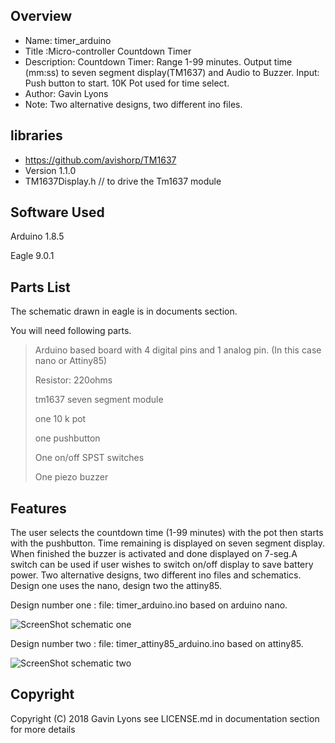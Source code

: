 
Overview
--------------------------------------------
* Name: timer_arduino
* Title :Micro-controller Countdown Timer
* Description: Countdown Timer: Range 1-99 minutes. 
Output time (mm:ss) to seven segment display(TM1637) and Audio to Buzzer.
Input: Push button to start.  10K Pot used for time select.
* Author: Gavin Lyons
* Note: Two alternative designs, two different ino files.

libraries
--------------------------
* https://github.com/avishorp/TM1637
*  Version 1.1.0
*  TM1637Display.h // to drive the Tm1637 module


Software Used
------------------
Arduino 1.8.5

Eagle 9.0.1


Parts List
------------------------------
The schematic drawn in eagle is in documents section. 

You will need following parts.

>
> Arduino based board with 4 digital pins and 1 analog pin. (In this case nano or Attiny85)
>
> Resistor: 220ohms 
>
> tm1637 seven segment module
>
> one 10 k pot
>
> one pushbutton
>
> One on/off SPST switches
>
> One piezo buzzer
>

Features
----------------------
The user selects the countdown time (1-99 minutes) with the pot then starts with the pushbutton.
Time remaining is displayed on seven segment display. When finished the buzzer is activated and done displayed on 7-seg.A switch can be used if user wishes to switch on/off display to save battery power.
Two alternative designs, two different ino files and schematics. Design one uses the nano, design two the attiny85. 

Design number one :  file:  timer_arduino.ino based on arduino nano.

![ScreenShot schematic one ](https://github.com/gavinlyonsrepo/timer_arduino/blob/master/documentation/eagle/tm1637.jpg)

Design number two :  file:  timer_attiny85_arduino.ino based on attiny85.

![ScreenShot schematic two ](https://github.com/gavinlyonsrepo/timer_arduino/blob/master/documentation/eagle/timer16372.jpg)
 
Copyright
---------
Copyright (C) 2018 Gavin Lyons 
see LICENSE.md in documentation section 
for more details

